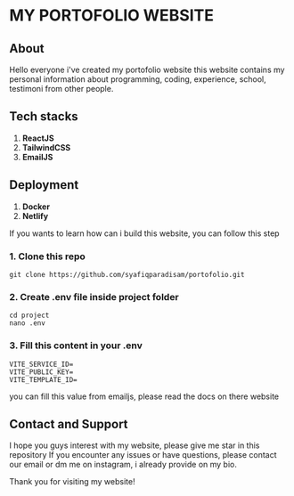 # MY PORTOFOLIO WEBSITE

## About
Hello everyone i've created my portofolio website this website contains my personal information about programming, coding, experience, school, testimoni from other people. 

## Tech stacks
1. **ReactJS**
2. **TailwindCSS**
3. **EmailJS**

## Deployment
1. **Docker**
2. **Netlify**

If you wants to learn how can i build this website, you can follow this step
### 1. Clone this repo
```
git clone https://github.com/syafiqparadisam/portofolio.git
```
### 2. Create .env file inside project folder
```
cd project
nano .env
```

### 3. Fill this content in your .env
```
VITE_SERVICE_ID=
VITE_PUBLIC_KEY=
VITE_TEMPLATE_ID=
```
you can fill this value from emailjs, please read the docs on there website

## Contact and Support

I hope you guys interest with my website, please give me star in this repository
If you encounter any issues or have questions, please contact our email or dm me on instagram, i already provide on my bio.

Thank you for visiting my website!